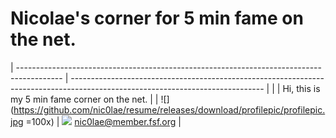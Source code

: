 
# Nicolae's corner for 5 min fame on the net.

| ----------------------------------------------------------------------------------------- | ------------------------------------------------------------------------------------------------------------------------------ |
|                                                                                           | Hi, this is my 5 min fame corner on the net.                                                                                   |
| ![](https://github.com/nic0lae/resume/releases/download/profilepic/profilepic.jpg =100x)  | ![](https://storage.googleapis.com/material-icons/external-assets/v4/icons/svg/ic_email_black_24px.svg) nic0lae@member.fsf.org |
